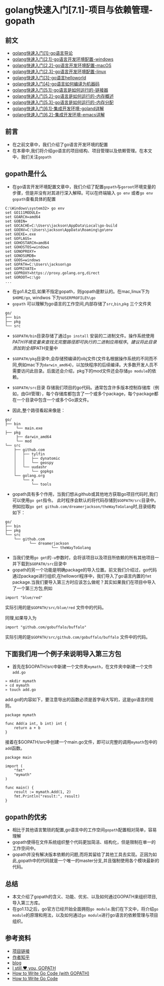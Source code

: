 # golang快速入门[7.1]-项目与依赖管理-gopath

## 前文
* [golang快速入门[1]-go语言导论](https://zhuanlan.zhihu.com/p/107658283)
* [golang快速入门[2.1]-go语言开发环境配置-windows](https://zhuanlan.zhihu.com/p/107659334)
* [golang快速入门[2.2]-go语言开发环境配置-macOS](https://zhuanlan.zhihu.com/p/107661202)
* [golang快速入门[2.3]-go语言开发环境配置-linux](https://zhuanlan.zhihu.com/p/107662649)
* [golang快速入门[3]-go语言helloworld](https://zhuanlan.zhihu.com/p/107664129)
* [golang快速入门[4]-go语言如何编译为机器码](https://zhuanlan.zhihu.com/p/107665043)
* [golang快速入门[5.1]-go语言是如何运行的-链接器](https://zhuanlan.zhihu.com/p/107665658)
* [golang快速入门[5.2]-go语言是如何运行的-内存概述](https://zhuanlan.zhihu.com/p/107807229)
* [golang快速入门[5.3]-go语言是如何运行的-内存分配](https://zhuanlan.zhihu.com/p/108598942)
* [golang快速入门[6.1]-集成开发环境-goland详解](https://zhuanlan.zhihu.com/p/109564120)
* [golang快速入门[6.2]-集成开发环境-emacs详解](https://zhuanlan.zhihu.com/p/110003756)

## 前言
* 在之前文章中，我们介绍了go语言开发环境的配置
* 在本章中,我们将介绍go语言的项目结构、项目管理以及依赖管理。在本文中，我们关注`gopath`
## gopath是什么
* 在go语言开发环境配置文章中，我们介绍了配置`gopath`与`goroot`环境变量的步骤，但是并没有对其进行深入解释。可以在终端输入 `go env` 或者`go env gopath`查看具体的配置
```
C:\Windows\system32> go env
set GO111MODULE=
set GOARCH=amd64
set GOBIN=
set GOCACHE=C:\Users\jackson\AppData\Local\go-build
set GOENV=C:\Users\jackson\AppData\Roaming\go\env
set GOEXE=.exe
set GOFLAGS=
set GOHOSTARCH=amd64
set GOHOSTOS=windows
set GONOPROXY=
set GONOSUMDB=
set GOOS=windows
set GOPATH=C:\Users\jackson\go
set GOPRIVATE=
set GOPROXY=https://proxy.golang.org,direct
set GOROOT=c:\go
...
```
* 在go1.8之后,如果不指定gopath，则gopath是默认的。在mac,linux下为`$HOME/go`, windwos 下为`%USERPROFILE%\go`
* `gopath` 可以理解为go语言的工作空间,内部存储了`src`,`bin`,`pkg` 三个文件夹
```
go/
├── bin
├── pkg
└── src
```

* `$GOPATH/bin`目录存储了通过`go install` 安装的二进制文件。操作系统使用$PATH环境变量来查找无完整路径即可执行的二进制应用程序。建议将此目录添加到全局$PATH变量中
* `$GOPATH/pkg`目录中,会存储预编译的obj文件(文件名根据操作系统的不同而不同,例如mac下为`darwin_amd64`)，以加快程序的后续编译。大多数开发人员不需要访问此目录。后面还会介绍，pkg下的mod文件还会存储`go module`的依赖。
*  `$GOPATH/src`目录 存储我们项目的go代码。通常包含许多版本控制存储库（例如，由Git管理），每个存储库都包含了一个或多个package，每个package都在一个目录中包含一个或多个Go源文件。

* 因此,整个路径看起来像是：
```
go/
├── bin
     └── main.exe
├── pkg
     ├── darwin_amd64
     └── mod
└── src
    ├── github.com
    │   ├── tylfin
    │   │   ├── dynatomic
    │   │   └── geospy
    │   └── uudashr
    │       └── gopkgs
    └── golang.org
        └── x
            └── tools
```

* gopath具有多个作用，当我们想从github或其他地方获取go项目代码时,我们可以使用`go get`指令。 此时程序会默认的将代码存储到`$GOPATH/src`目录中。例如拉取`go get github.com/dreamerjackson/theWayToGolang`时,目录结构如下：
```
go/
├── bin
├── pkg
└── src
    └── github.com
           └── dreamerjackson
                     └── theWayToGolang
```
* 当我们使用`go get`的`-u`参数时，会将该项目以及项目所依赖的所有其他项目一并下载到`$GOPATH/src`目录中
* gopath的另一个功能是明确package的导入位置。前文我们介绍过，go代码通过package进行组织,在helloworl程序中，我们导入了go语言内置的`fmt` package.当我们要导入第三方时应该怎么做呢？其实如果我们在项目中导入了一个第三方包,例如
```
import "blue/red"
```
实际引用的是`$GOPATH/src/blue/red` 文件中的代码。

同理,如果导入为
```
import "github.com/gobuffalo/buffalo"
```
实际引用的是`$GOPATH/src/github.com/gobuffalo/buffalo` 文件中的代码。

## 下面我们用一个例子来说明导入第三方包
* 首先在$GOPATH/src中新建一个文件夹`mymath`，在文件夹中新建一个文件`add.go`
```
» mkdir mymath
» cd mymath
» touch add.go
```
add.go的内容如下，要注意导出的函数必须是首字母大写的，这是go语言的规则。
```
package mymath

func Add(a int, b int) int {
	return a + b
}

```
接着在$GOPATH/src中创建一个main.go文件，即可以完整的调用`mymath`包中的`add`函数。
```
package main

import (
	"fmt"
	"mymath"
)

func main() {
	result := mymath.Add(1, 2)
	fmt.Println("result:", result)
}
```
## gopath的优劣
* 相比于其他语言繁琐的配置,go语言中的工作空间`gopath`配置相对简单，容易理解
* gopath使得在文件系统组织整个代码更加简洁、结构化，但是限制在单一的工作空间中。
* gopath并没有解决版本依赖的问题,而将其留给了其他工具去实现。正因为如此,gopath中的代码就是一个唯一的master分支,并且强制使用各个模块最新的代码。
## 总结
* 本文介绍了gopath的含义、功能、优劣、以及如何通过GOPATH来组织项目,导入第三方库。
* 在go1.13之后，go官方已经开始全面拥抱`go module`.我们在下文中，将介绍`go module`的原理和用法，以及如何通过`go module`进行go语言的依赖管理与项目组织。

## 参考资料
* [项目链接](https://github.com/dreamerjackson/theWayToGolang)
* [作者知乎](https://www.zhihu.com/people/ke-ai-de-xiao-tu-ji-71)
* [blog](https://dreamerjonson.com/)
* [I still ❤️ you, GOPATH](https://divan.dev/posts/gopath/)
* [How to Write Go Code (with GOPATH)](https://golang.org/doc/gopath_code.html)
* [How to Write Go Code ](https://golang.org/doc/code.html#Organization)